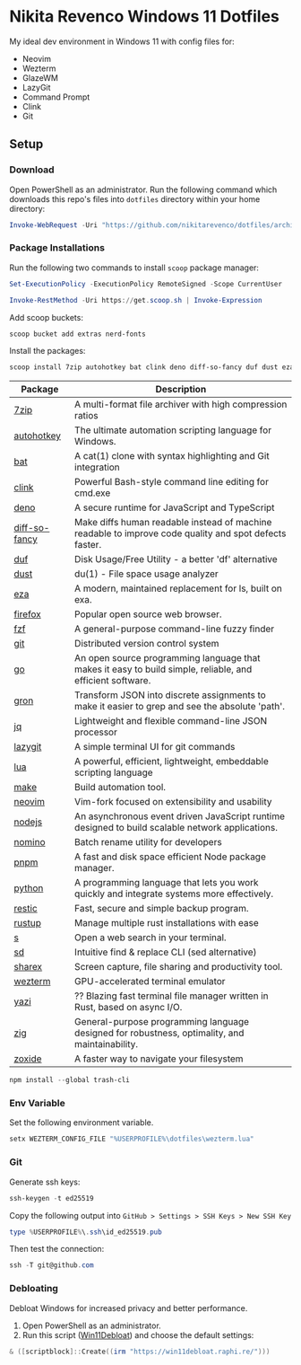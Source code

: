 # Nikita Revenco Windows 11 Dotfiles

My ideal dev environment in Windows 11 with config files for:

- Neovim
- Wezterm
- GlazeWM
- LazyGit
- Command Prompt
- Clink
- Git

## Setup

### Download

Open PowerShell as an administrator.
Run the following command which downloads this repo's files into `dotfiles` directory within your home directory:

```powershell
Invoke-WebRequest -Uri "https://github.com/nikitarevenco/dotfiles/archive/refs/heads/main.zip" -OutFile "$env:USERPROFILE\dotfiles.zip"; Expand-Archive -Path "$env:USERPROFILE\dotfiles.zip" -DestinationPath "$env:USERPROFILE\dotfiles" -Force; Move-Item -Path "$env:USERPROFILE\dotfiles\dotfiles-main\*" -Destination "$env:USERPROFILE\dotfiles" -Force; Remove-Item "$env:USERPROFILE\dotfiles\dotfiles-main" -Recurse; Remove-Item "$env:USERPROFILE\dotfiles.zip"
```

### Package Installations

Run the following two commands to install `scoop` package manager:

```powershell
Set-ExecutionPolicy -ExecutionPolicy RemoteSigned -Scope CurrentUser
```

```powershell
Invoke-RestMethod -Uri https://get.scoop.sh | Invoke-Expression
```

Add scoop buckets:

```powershell
scoop bucket add extras nerd-fonts
```

Install the packages:

```powershell
scoop install 7zip autohotkey bat clink deno diff-so-fancy duf dust eza firefox fzf git go gron jq lazygit lua make neovim nodejs nomino pnpm python restic rustup s sd sharex wezterm yazi zig zoxide
```

| Package                                                    | Description                                                                                               |
| ---------------------------------------------------------- | --------------------------------------------------------------------------------------------------------- |
| [7zip](https://www.7-zip.org/)                             | A multi-format file archiver with high compression ratios                                                 |
| [autohotkey](https://www.autohotkey.com/)                  | The ultimate automation scripting language for Windows.                                                   |
| [bat](https://github.com/sharkdp/bat)                      | A cat(1) clone with syntax highlighting and Git integration                                               |
| [clink](https://chrisant996.github.io/clink/)              | Powerful Bash-style command line editing for cmd.exe                                                      |
| [deno](https://deno.land)                                  | A secure runtime for JavaScript and TypeScript                                                            |
| [diff-so-fancy](https://github.com/so-fancy/diff-so-fancy) | Make diffs human readable instead of machine readable to improve code quality and spot defects faster.    |
| [duf](https://github.com/muesli/duf)                       | Disk Usage/Free Utility - a better 'df' alternative                                                       |
| [dust](https://github.com/bootandy/dust)                   | du(1) - File space usage analyzer                                                                         |
| [eza](https://github.com/eza-community/eza)                | A modern, maintained replacement for ls, built on exa.                                                    |
| [firefox](https://www.mozilla.org/firefox/)                | Popular open source web browser.                                                                          |
| [fzf](https://github.com/junegunn/fzf)                     | A general-purpose command-line fuzzy finder                                                               |
| [git](https://gitforwindows.org)                           | Distributed version control system                                                                        |
| [go](https://golang.org)                                   | An open source programming language that makes it easy to build simple, reliable, and efficient software. |
| [gron](https://github.com/tomnomnom/gron)                  | Transform JSON into discrete assignments to make it easier to grep and see the absolute 'path'.           |
| [jq](https://jqlang.github.io/jq/)                         | Lightweight and flexible command-line JSON processor                                                      |
| [lazygit](https://github.com/jesseduffield/lazygit)        | A simple terminal UI for git commands                                                                     |
| [lua](https://www.lua.org)                                 | A powerful, efficient, lightweight, embeddable scripting language                                         |
| [make](https://www.gnu.org/software/make/)                 | Build automation tool.                                                                                    |
| [neovim](https://neovim.io/)                               | Vim-fork focused on extensibility and usability                                                           |
| [nodejs](https://nodejs.org)                               | An asynchronous event driven JavaScript runtime designed to build scalable network applications.          |
| [nomino](https://github.com/yaa110/nomino)                 | Batch rename utility for developers                                                                       |
| [pnpm](https://pnpm.io/)                                   | A fast and disk space efficient Node package manager.                                                     |
| [python](https://www.python.org/)                          | A programming language that lets you work quickly and integrate systems more effectively.                 |
| [restic](https://restic.net/)                              | Fast, secure and simple backup program.                                                                   |
| [rustup](https://rustup.rs)                                | Manage multiple rust installations with ease                                                              |
| [s](https://github.com/zquestz/s)                          | Open a web search in your terminal.                                                                       |
| [sd](https://github.com/chmln/sd)                          | Intuitive find & replace CLI (sed alternative)                                                            |
| [sharex](https://getsharex.com/)                           | Screen capture, file sharing and productivity tool.                                                       |
| [wezterm](https://github.com/wez/wezterm)                  | GPU-accelerated terminal emulator                                                                         |
| [yazi](https://github.com/sxyazi/yazi)                     | ?? Blazing fast terminal file manager written in Rust, based on async I/O.                                |
| [zig](https://ziglang.org/)                                | General-purpose programming language designed for robustness, optimality, and maintainability.            |
| [zoxide](https://github.com/ajeetdsouza/zoxide)            | A faster way to navigate your filesystem                                                                  |

```powershell
npm install --global trash-cli
```

### Env Variable

Set the following environment variable.

```powershell
setx WEZTERM_CONFIG_FILE "%USERPROFILE%\dotfiles\wezterm.lua"
```

### Git

Generate ssh keys:

```powershell
ssh-keygen -t ed25519
```

Copy the following output into `GitHub > Settings > SSH Keys > New SSH Key`

```powershell
type %USERPROFILE%\.ssh\id_ed25519.pub
```

Then test the connection:

```powershell
ssh -T git@github.com
```

### Debloating

Debloat Windows for increased privacy and better performance.

1. Open PowerShell as an administrator.
1. Run this script ([Win11Debloat](https://github.com/Raphire/Win11Debloat)) and choose the default settings:

```powershell
& ([scriptblock]::Create((irm "https://win11debloat.raphi.re/")))
```

